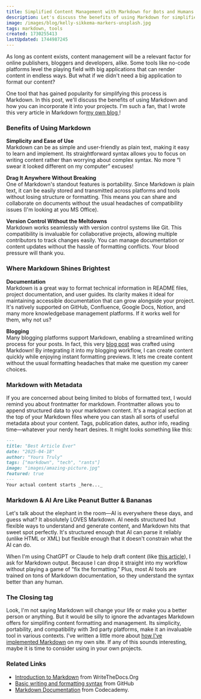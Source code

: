```yaml
---
title: Simplified Content Management with Markdown for Bots and Humans
description: Let's discuss the benefits of using Markdown for simplified content management. Incorporate Markdown into your projects, from documentation to blogging, to enhance your content workflow
image: /images/blog/kelly-sikkema-markers-unsplash.jpg
tags: markdown, tools
created: 1730255413
lastUpdated: 1744987245
---
```


As long as content exists, content management will be a relevant factor for online publishers, bloggers and developers, alike. Some tools like no-code platforms level the playing field with big applications that can render content in endless ways. But what if we didn't need a big application to format our content?

One tool that has gained popularity for simplifying this process is Markdown. In this post, we'll discuss the benefits of using Markdown and how you can incorporate it into your projects. I'm such a fan, that I wrote this very article in Markdown for[my own blog ](https://magill.dev/blog)!

### Benefits of Using Markdown

**Simplicity and Ease of Use**  
Markdown can be as simple and user-friendly as plain text, making it easy to learn and implement. Its straightforward syntax allows you to focus on writing content rather than worrying about complex syntax. No more “I swear it looked different on my computer” excuses!

**Drag It Anywhere Without Breaking**  
One of Markdown's standout features is portability. Since Markdown _is_ plain text, it can be easily stored and transmitted across platforms and tools without losing structure or formatting. This means you can share and collaborate on documents without the usual headaches of compatibility issues (I'm looking at you MS Office). 

**Version Control Without the Meltdowns**  
Markdown works seamlessly with version control systems like Git. This compatibility is invaluable for collaborative projects, allowing multiple contributors to track changes easily. You can manage documentation or content updates without the hassle of formatting conflicts. Your blood pressure will thank you.

### Where Markdown Shines Brightest

**Documentation**  
Markdown is a great way to format technical information in README files, project documentation, and user guides. Its clarity makes it ideal for maintaining accessible documentation that can grow alongside your project. It's natively supported on GitHub, Confluence, Google Docs, Notion, and many more knowledgebase management platforms. If it works well for them, why not us?

**Blogging**  
Many blogging platforms support Markdown, enabling a streamlined writing process for your posts. In fact, this very [blog post](https://magill.dev/post/simplified-content-management-with-markdown) was crafted using Markdown! By integrating it into my blogging workflow, I can create content quickly while enjoying instant formatting previews. It lets me create content without the usual formatting headaches that make me question my career choices.

### Markdown with Metadata

If you are concerned about being limited to blobs of formatted text, I would remind you about frontmatter for markdown.  Frontmatter allows you to append structured data to your markdown content. It's a magical section at the top of your Markdown files where you can stash all sorts of useful metadata about your content. Tags, publication dates, author info, reading time—whatever your nerdy heart desires. It might looks something like this:

```markdown
---
title: "Best Article Ever"
date: "2025-04-18"
author: "Yours Truly"
tags: ["markdown", "tech", "rants"]
image: "images/amazing-picture.jpg"
featured: true
---
Your actual content starts _here..._
```

### Markdown & AI Are Like Peanut Butter & Bananas

Let's talk about the elephant in the room—AI is everywhere these days, and guess what? It absolutely LOVES Markdown.  AI needs structured but flexible ways to understand and generate content, and Markdown hits that sweet spot perfectly. It's structured enough that AI can parse it reliably (unlike HTML or XML) but flexible enough that it doesn't constrain what the AI can do.

When I'm using ChatGPT or Claude to help draft content (like [this article](https://magill.dev/post/row-level-security-in-serverless-postgresql-for-hipaa-compliance)), I ask for Markdown output. Because I can drop it straight into my workflow without playing a game of "fix the formatting." Plus, most AI tools are trained on tons of Markdown documentation, so they understand the syntax better than any human. 

### The Closing tag

Look, I'm not saying Markdown will change your life or make you a better person or anything. But it would be silly to ignore the advantages Markdown offers for simplifing content formatting and management. Its simplicity, portability, and compatibility with 3rd party platforms, make it an invaluable tool in various contexts. I've written a little more about [how I've implemented Markdown](https://magill.dev/post/lets-breakdown-this-website) on my own site. If any of this sounds interesting, maybe it is time to consider using in your own projects.

### Related Links

- [Introduction to Markdown](https://www.writethedocs.org/guide/writing/markdown/) from WriteTheDocs.Org
- [Basic writing and formatting syntax](https://docs.github.com/en/get-started/writing-on-github/getting-started-with-writing-and-formatting-on-github/basic-writing-and-formatting-syntax) from GitHub
- [Markdown Documentation](https://www.codecademy.com/resources/docs/markdown) from Codecademy.
